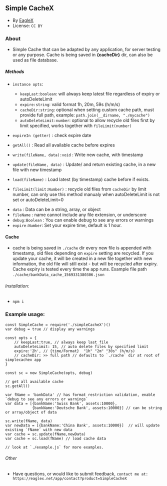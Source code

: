 ## Simple CacheX
* By [EagleX](http://eaglex.net) 
* License: `CC BY` 

### About
* Simple Cache that can be adapted by any application, for server testing or any purpose. Cache is being saved in __{cacheDir}__ dir, can also be used as file database.

##### Methods
* `instance opts`:
   - `keepLast:boolean`: will always keep latest file regardless of expiry or autoDeleteLimit
   - `expire:string`: valid format 1h, 20m, 59s (h/m/s)
   - `cacheDir:string`: optional when setting custom cache path, must provide full path, example: `path.join(__dirname, "./mycache")`
   -  `autoDeleteLimit:number`: optional to allow recycle old files first by limit specified, works together with `fileLimit(number)`

* `expireIn (getter)` : check expire date
* `getAll()` : Read all available cache before expires
* `write(fileName, data):void` : Write new cache, with timestamp 
* `update(fileName, data)` : Update/ and return existing cache, in a new file with new timestamp
* `load(fileName)` : Load latest (by timestamp) cache before if exists.
* `fileLimit(limit:Number)` : recycle old files from `cacheDir` by limit number, can only use this method manualy when autoDeleteLimit is not set or autoDeleteLimit=0
- `data` : Data can be a string, array, or object
- `fileName` : name cannot include any file extension, or underscore
- `debug:Boolean` : You can enable debug to see any errors or warnings
- `expire:Number`: Set your expire time, default is 1 hour.

#### Cache
* cache is being saved in `./cache` dir every new file is appended with timestamp, old files depending on `expire` setting are recycled. If you update your cache, it will be created in a new file together with new information, the old file will still exist - but will be recycled after expiry. Cache expiry is tested every time the app runs. Example file path `./cache/bankData_cache_1569331380306.json`


###### Installation:
* `npm i`


### Example usage:
```
const SimpleCache = require('./simpleCacheX')()
var debug = true // display any warnings

const opts = {
    // keepLast:true, // always keep last file
    autoDeleteLimit: 15, // auto delete files by specified limit
    expire:'2h', // {time/Format}  "1h" "2m" "30s" (h/m/s)
    // cacheDir: >> full path // defaults to `./cache` dir at root of simplecachex app
}

const sc = new SimpleCache(opts, debug)

// get all available cache 
sc.getAll()

var fName = 'bankData' // has format restriction validation, enable `debug to see any errors or warnings`
var data = [{bankName:'Swiss Bank', assets:10000},
            {bankName:'Deutsche Bank', assets:10000}] // can be string or array/object of data

sc.write(fName, data)
var newData = [{bankName:'China Bank', assets:10000}]  // will update existing `fName` with new data
var cache = sc.update(fName,newData)
var cache = sc.load(fName) // load cache data

// look at `./example.js` for more examples. 

```

###### Other
* Have questions, or would like to submit feedback, `contact me at: https://eaglex.net/app/contact?product=SimpleCacheX`